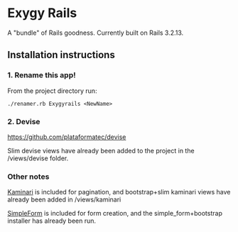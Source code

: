 Exygy Rails
=======
A "bundle" of Rails goodness. Currently built on Rails 3.2.13.

## Installation instructions

### 1. Rename this app!
From the project directory run:

```
./renamer.rb Exygyrails <NewName>
```

### 2. Devise
https://github.com/plataformatec/devise

Slim devise views have already been added to the project in the /views/devise folder. 

### Other notes
[Kaminari](https://github.com/amatsuda/kaminari) is included for pagination, and bootstrap+slim kaminari views have already been added in /views/kaminari 

[SimpleForm](https://github.com/plataformatec/simple_form) is included for form creation, and the simple_form+bootstrap installer has already been run.

